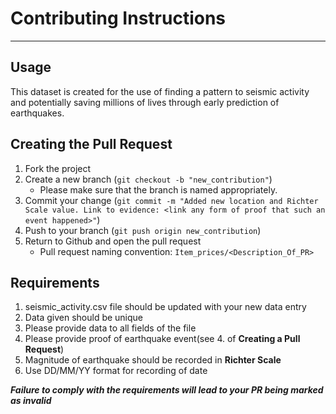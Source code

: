 # Contributing Instructions

---
## Usage

This dataset is created for the use of finding a pattern to seismic activity and potentially saving millions of lives through early prediction of earthquakes.

## Creating the Pull Request

1. Fork the project
2. Create a new branch (`git checkout -b "new_contribution"`)
      * Please make sure that the branch is named appropriately. 
3. Commit your change (`git commit -m "Added new location and Richter Scale value. Link to evidence: <link any form of proof that such an event happened>"`)
4. Push to your branch (`git push origin new_contribution`)
5. Return to Github and open the pull request
      * Pull request naming convention: `Item_prices/<Description_Of_PR>`

## Requirements
1. seismic_activity.csv file should be updated with your new data entry
2. Data given should be unique
3. Please provide data to all fields of the file
4. Please provide proof of earthquake event(see 4. of **Creating a Pull Request**)
5. Magnitude of earthquake should be recorded in **Richter Scale**
6. Use DD/MM/YY format for recording of date

**_Failure to comply with the requirements will lead to your PR being marked as invalid_**
